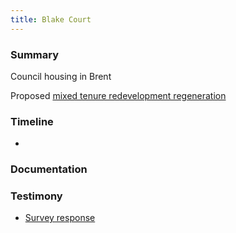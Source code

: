 ```yaml
---
title: Blake Court
---
```


### Summary

Council housing in Brent

Proposed [mixed tenure redevelopment regeneration](cause-effect-affect/regeneration)

### Timeline

-

### Documentation

### Testimony

- [Survey response](testimony/SR093)
